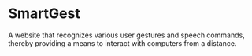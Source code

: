 # SmartGest
A website that recognizes various user gestures and speech commands, thereby providing a means to interact with computers from a distance.
